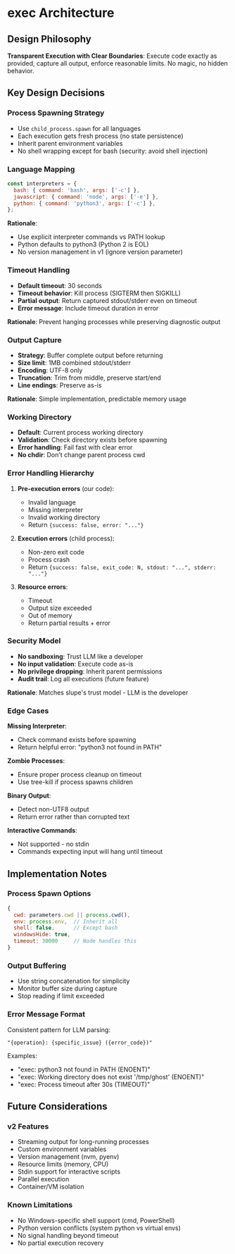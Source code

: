 # exec Architecture

## Design Philosophy

**Transparent Execution with Clear Boundaries**: Execute code exactly as provided, capture all output, enforce reasonable limits. No magic, no hidden behavior.

## Key Design Decisions

### Process Spawning Strategy
- Use `child_process.spawn` for all languages
- Each execution gets fresh process (no state persistence)
- Inherit parent environment variables
- No shell wrapping except for bash (security: avoid shell injection)

### Language Mapping
```javascript
const interpreters = {
  bash: { command: 'bash', args: ['-c'] },
  javascript: { command: 'node', args: ['-e'] },
  python: { command: 'python3', args: ['-c'] },
};
```

**Rationale**: 
- Use explicit interpreter commands vs PATH lookup
- Python defaults to python3 (Python 2 is EOL)
- No version management in v1 (ignore version parameter)

### Timeout Handling
- **Default timeout**: 30 seconds
- **Timeout behavior**: Kill process (SIGTERM then SIGKILL)
- **Partial output**: Return captured stdout/stderr even on timeout
- **Error message**: Include timeout duration in error

**Rationale**: Prevent hanging processes while preserving diagnostic output

### Output Capture
- **Strategy**: Buffer complete output before returning
- **Size limit**: 1MB combined stdout/stderr
- **Encoding**: UTF-8 only
- **Truncation**: Trim from middle, preserve start/end
- **Line endings**: Preserve as-is

**Rationale**: Simple implementation, predictable memory usage

### Working Directory
- **Default**: Current process working directory
- **Validation**: Check directory exists before spawning
- **Error handling**: Fail fast with clear error
- **No chdir**: Don't change parent process cwd

### Error Handling Hierarchy
1. **Pre-execution errors** (our code):
   - Invalid language
   - Missing interpreter
   - Invalid working directory
   - Return `{success: false, error: "..."}` 

2. **Execution errors** (child process):
   - Non-zero exit code
   - Process crash
   - Return `{success: false, exit_code: N, stdout: "...", stderr: "..."}`

3. **Resource errors**:
   - Timeout
   - Output size exceeded
   - Out of memory
   - Return partial results + error

### Security Model
- **No sandboxing**: Trust LLM like a developer
- **No input validation**: Execute code as-is
- **No privilege dropping**: Inherit parent permissions
- **Audit trail**: Log all executions (future feature)

**Rationale**: Matches slupe's trust model - LLM is the developer

### Edge Cases

**Missing Interpreter**:
- Check command exists before spawning
- Return helpful error: "python3 not found in PATH"

**Zombie Processes**:
- Ensure proper process cleanup on timeout
- Use tree-kill if process spawns children

**Binary Output**:
- Detect non-UTF8 output
- Return error rather than corrupted text

**Interactive Commands**:
- Not supported - no stdin
- Commands expecting input will hang until timeout

## Implementation Notes

### Process Spawn Options
```javascript
{
  cwd: parameters.cwd || process.cwd(),
  env: process.env,  // Inherit all
  shell: false,      // Except bash
  windowsHide: true,
  timeout: 30000     // Node handles this
}
```

### Output Buffering
- Use string concatenation for simplicity
- Monitor buffer size during capture
- Stop reading if limit exceeded

### Error Message Format
Consistent pattern for LLM parsing:
```
"{operation}: {specific_issue} ({error_code})"
```

Examples:
- "exec: python3 not found in PATH (ENOENT)"
- "exec: Working directory does not exist '/tmp/ghost' (ENOENT)"
- "exec: Process timeout after 30s (TIMEOUT)"

## Future Considerations

### v2 Features
- Streaming output for long-running processes
- Custom environment variables
- Version management (nvm, pyenv)
- Resource limits (memory, CPU)
- Stdin support for interactive scripts
- Parallel execution
- Container/VM isolation

### Known Limitations
- No Windows-specific shell support (cmd, PowerShell)
- Python version conflicts (system python vs virtual envs)
- No signal handling beyond timeout
- No partial execution recovery